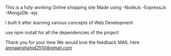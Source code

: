 This is a fully working Online shopping site 
Made using 
  -NodeJs
  -ExpressJx
  -MongoDb
  -ejs

I built it after learning various concepts of Web Development

use npm install for all the dependencies of the project


Thank you for your time 
We would love the feedback 
     MAIL here       amnaanshahid2510@gmail.com
